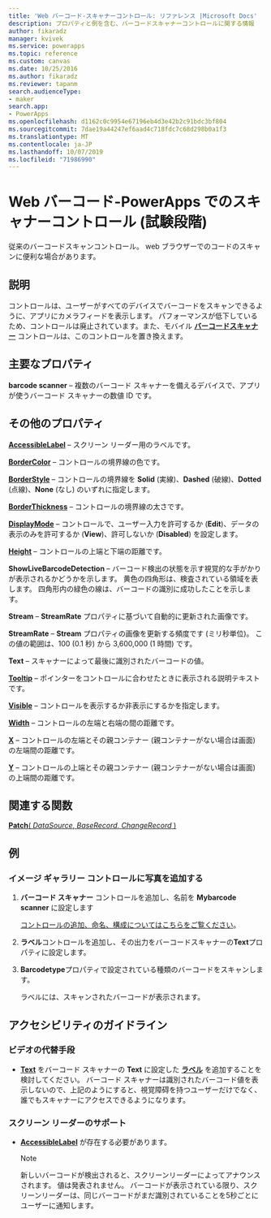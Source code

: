 ```yaml
---
title: 'Web バーコード-スキャナーコントロール: リファレンス |Microsoft Docs'
description: プロパティと例を含む、バーコードスキャナーコントロールに関する情報
author: fikaradz
manager: kvivek
ms.service: powerapps
ms.topic: reference
ms.custom: canvas
ms.date: 10/25/2016
ms.author: fikaradz
ms.reviewer: tapanm
search.audienceType:
- maker
search.app:
- PowerApps
ms.openlocfilehash: d1162c0c9954e67196eb4d3e42b2c91bdc3bf804
ms.sourcegitcommit: 7dae19a44247ef6aad4c718fdc7c68d298b0a1f3
ms.translationtype: MT
ms.contentlocale: ja-JP
ms.lasthandoff: 10/07/2019
ms.locfileid: "71986990"
---
```

# <a name="web-barcode-scanner-control-experimental-in-powerapps"></a>Web バーコード-PowerApps でのスキャナーコントロール (試験段階)

従来のバーコードスキャンコントロール。 web ブラウザーでのコードのスキャンに便利な場合があります。

## <a name="description"></a>説明

コントロールは、ユーザーがすべてのデバイスでバーコードをスキャンできるように、アプリにカメラフィードを表示します。 パフォーマンスが低下しているため、コントロールは廃止されています。また、モバイル **[バーコードスキャナー](control-new-barcode-scanner.md)** コントロールは、このコントロールを置き換えます。

## <a name="key-properties"></a>主要なプロパティ

**barcode scanner** – 複数のバーコード スキャナーを備えるデバイスで、アプリが使うバーコード スキャナーの数値 ID です。

## <a name="additional-properties"></a>その他のプロパティ

**[AccessibleLabel](properties-accessibility.md)** – スクリーン リーダー用のラベルです。

**[BorderColor](properties-color-border.md)** – コントロールの境界線の色です。

**[BorderStyle](properties-color-border.md)** – コントロールの境界線を **Solid** (実線)、**Dashed** (破線)、**Dotted** (点線)、**None** (なし) のいずれに指定します。

**[BorderThickness](properties-color-border.md)** – コントロールの境界線の太さです。

**[DisplayMode](properties-core.md)** – コントロールで、ユーザー入力を許可するか (**Edit**)、データの表示のみを許可するか (**View**)、許可しないか (**Disabled**) を設定します。

**[Height](properties-size-location.md)** – コントロールの上端と下端の距離です。

**ShowLiveBarcodeDetection** – バーコード検出の状態を示す視覚的な手がかりが表示されるかどうかを示します。 黄色の四角形は、検査されている領域を表します。 四角形内の緑色の線は、バーコードの識別に成功したことを示します。

**Stream** – **StreamRate** プロパティに基づいて自動的に更新された画像です。

**StreamRate** – **Stream** プロパティの画像を更新する頻度です (ミリ秒単位)。  この値の範囲は、100 (0.1 秒) から 3,600,000 (1 時間) です。

**Text** – スキャナーによって最後に識別されたバーコードの値。

**[Tooltip](properties-core.md)** – ポインターをコントロールに合わせたときに表示される説明テキストです。

**[Visible](properties-core.md)** – コントロールを表示するか非表示にするかを指定します。

**[Width](properties-size-location.md)** – コントロールの左端と右端の間の距離です。

**[X](properties-size-location.md)** – コントロールの左端とその親コンテナー (親コンテナーがない場合は画面) の左端間の距離です。

**[Y](properties-size-location.md)** – コントロールの上端とその親コンテナー (親コンテナーがない場合は画面) の上端間の距離です。

## <a name="related-functions"></a>関連する関数

[**Patch**( *DataSource*, *BaseRecord*, *ChangeRecord* )](../functions/function-patch.md)

## <a name="example"></a>例

### <a name="add-photos-to-an-image-gallery-control"></a>イメージ ギャラリー コントロールに写真を追加する

1. **バーコード スキャナー** コントロールを追加し、名前を **Mybarcode scanner** に設定します

    [コントロールの追加、命名、構成についてはこちらをご覧ください](../add-configure-controls.md)。

1. **ラベル**コントロールを追加し、その出力をバーコードスキャナーの**Text**プロパティに設定します。

1. **Barcodetype**プロパティで設定されている種類のバーコードをスキャンします。

    ラベルには、スキャンされたバーコードが表示されます。

## <a name="accessibility-guidelines"></a>アクセシビリティのガイドライン

### <a name="video-alternatives"></a>ビデオの代替手段

* **[Text](properties-core.md)** をバーコード スキャナーの **Text** に設定した **[ラベル](control-text-box.md)** を追加することを検討してください。 バーコード スキャナーは識別されたバーコード値を表示しないので、上記のようにすると、視覚障碍を持つユーザーだけでなく、誰でもスキャナーにアクセスできるようになります。

### <a name="screen-reader-support"></a>スクリーン リーダーのサポート

* **[AccessibleLabel](properties-accessibility.md)** が存在する必要があります。

    > [!NOTE]
  > 新しいバーコードが検出されると、スクリーンリーダーによってアナウンスされます。 値は発表されません。 バーコードが表示されている限り、スクリーンリーダーは、同じバーコードがまだ識別されていることを5秒ごとにユーザーに通知します。
